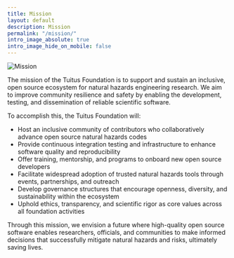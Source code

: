 ```yaml
---
title: Mission
layout: default
description: Mission
permalink: "/mission/"
intro_image_absolute: true
intro_image_hide_on_mobile: false
---
```


![Mission](mission.png)

The mission of the Tuitus Foundation is to support and sustain an inclusive, open source ecosystem for natural hazards engineering research. We aim to improve community resilience and safety by enabling the development, testing, and dissemination of reliable scientific software.

To accomplish this, the Tuitus Foundation will:
* Host an inclusive community of contributors who collaboratively advance open source natural hazards codes
* Provide continuous integration testing and infrastructure to enhance software quality and reproducibility
* Offer training, mentorship, and programs to onboard new open source developers
* Facilitate widespread adoption of trusted natural hazards tools through events, partnerships, and outreach
* Develop governance structures that encourage openness, diversity, and sustainability within the ecosystem
* Uphold ethics, transparency, and scientific rigor as core values across all foundation activities

Through this mission, we envision a future where high-quality open source software enables researchers, officials, and communities to make informed decisions that successfully mitigate natural hazards and risks, ultimately saving lives.